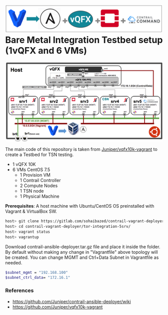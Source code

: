 # ![alt text](/images/cfm-top.png) Bare Metal Integration Testbed setup (1vQFX and 6 VMs)


![Web Console](/images/cfm-1vqfx-5srv-topology.png)


The main code of this repository is taken from [Juniper/vqfx10k-vagrant](https://github.com/Juniper/vqfx10k-vagrant) to create a Testbed for TSN testing.

* 1 vQFX 10K
* 6 VMs CentOS 7.5 
  * 1 Provision VM
  * 1 Contrail Controller
  * 2 Compute Nodes
  * 1 TSN node
  * 1 Physical Machine
 
**Prerequisites**: A host machine with Ubuntu/CentOS OS preinstalled with Vagrant & VirtualBox SW.


```bash
host> git clone https://gitlab.com/sohaibazed/contrail-vagrant-deployer
host> cd contrail-vagrant-deployer/tor-integration-5srv/
host> vagrant status
host> vagrantup
```

Download contrail-ansible-deployer.tar.gz file and place it inside the folder. By default without making any change in "Vagrantfile" above topology will be created. You can change MGMT and Ctrl+Data Subnet in Vagrantfile as needed.

```bash
$subnet_mgmt = "192.168.100"
$subnet_ctrl_data= "172.16.1"
```

### References

* <https://github.com/Juniper/contrail-ansible-deployer/wiki>
* <https://github.com/Juniper/vqfx10k-vagrant>